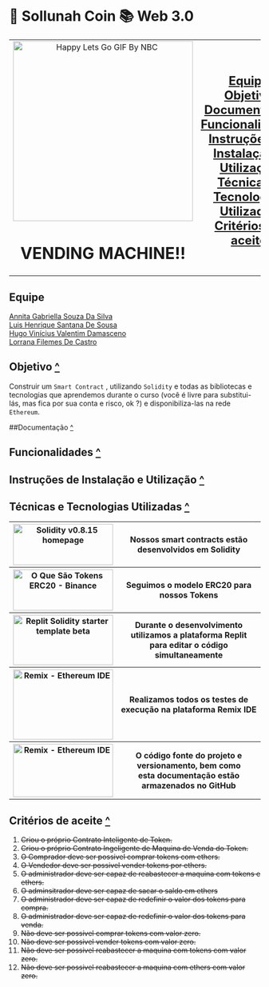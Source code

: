# 🏦 Sollunah Coin 📚 Web 3.0

<table align="center">
  <tr>
    <td align="center" width="500px">
      <img src="https://media.giphy.com/media/FPpTEGx7OlNbxRgpKd/giphy.gif" alt="Happy Lets Go GIF By NBC"
	   width="360" height="360"/> <br>
      <h1 align="center">VENDING MACHINE!!</h1>
    </td>
    <td align="center" width="500px">
	<h2><a href="https://github.com/Hiramek1/sollunah-cryptodev#equipe">Equipe</a><br>
	<a href="https://github.com/Hiramek1/sollunah-cryptodev#objetivo">Objetivo</a><br>
	<a href="https://github.com/Hiramek1/sollunah-cryptodev#documenta%C3%A7%C3%A3o-">Documentação</a><br>
	<a href="https://github.com/Hiramek1/sollunah-cryptodev#funcionalidades-">Funcionalidades</a><br>
	<a href="https://github.com/Hiramek1/sollunah-cryptodev#instru%C3%A7%C3%B5es-de-instala%C3%A7%C3%A3o-e-utiliza%C3%A7%C3%A3o-">
		Instruções de Instalação e Utilização</a><br>
	<a href="https://github.com/Hiramek1/sollunah-cryptodev#t%C3%A9cnicas-e-tecnologias-utilizadas-">
		Técnicas e Tecnologias Utilizadas</a><br>
	<a href="https://github.com/Hiramek1/sollunah-cryptodev#crit%C3%A9rios-de-aceite-">Critérios de aceite</a><br></h2>
    </td>
  </tr>
</table>

## Equipe
[Annita Gabriella Souza Da Silva](https://github.com/AnnitaGabriella)<br>
[Luis Henrique Santana De Sousa](https://github.com/Henrikess)<br>
[Hugo Vinícius Valentim Damasceno](https://github.com/Hiramek1)<br>
[Lorrana Filemes De Castro](https://github.com/Lofilemes)<br>

## Objetivo [^](https://github.com/Hiramek1/sollunah-cryptodev#-sollunah-coin--web-30)
Construir um `Smart Contract` , utilizando `Solidity` e todas as bibliotecas e tecnologias que aprendemos durante o curso (você é livre para substitui-lás, mas fica por sua conta e risco, ok ?) e disponibiliza-las na rede `Ethereum`.

##Documentação [^](https://github.com/Hiramek1/sollunah-cryptodev#-sollunah-coin--web-30)

## Funcionalidades [^](https://github.com/Hiramek1/sollunah-cryptodev#-sollunah-coin--web-30)

## Instruções de Instalação e Utilização [^](https://github.com/Hiramek1/sollunah-cryptodev#-sollunah-coin--web-30)

## Técnicas e Tecnologias Utilizadas [^](https://github.com/Hiramek1/sollunah-cryptodev#-sollunah-coin--web-30)

<table>
  <tr>
    <th>
      <a href="https://docs.soliditylang.org/en/v0.8.15/">
        <img alt="Solidity v0.8.15 homepage" src="https://avantrio.xyz/blog/wp-content/uploads/2020/02/solidity-nedir.png"
             width="200" height="82"/>
      </a>
    </th>
    <th>Nossos smart contracts estão desenvolvidos em Solidity </th>
  </tr>
  <tr>
    <th>
      <a href="https://www.binance.com/pt-BR/blog/all/o-que-são-tokens-erc20-421499824684902563">
        <img alt="O Que São Tokens ERC20 - Binance" src="https://investorshub.advfn.com/uimage/uploads/2018/3/21/qpusdcointelegraph2.png"
             width="200" height="82"/>
      </a>
    </th>
    <th>Seguimos o modelo ERC20 para nossos Tokens</th>
  </tr>
  <tr>
    <th>
      <a href="https://replit.com/@replit/Solidity-starter-beta?v=1">
        <img alt="Replit Solidity starter template beta" src="https://members-csforall.imgix.net/members/logos/replit-logo.jpeg"
             width="200" height="100"/>
      </a>
    </th>
    <th>Durante o desenvolvimento utilizamos a plataforma Replit<br>
        para editar o código simultaneamente</th>
  </tr>
  <tr>
    <th>
      <a href="https://remix.ethereum.org">
        <img alt="Remix - Ethereum IDE" src="https://res.cloudinary.com/practicaldev/image/fetch/s--hCoxxtbJ--/c_limit%2Cf_auto%2Cfl_progressive%2Cq_auto%2Cw_880/https://dev-to-uploads.s3.amazonaws.com/uploads/articles/nzb9qq93wl5fcfdp39cl.png"
             width="200" height="140"/>
      </a>
    </th>
    <th>Realizamos todos os testes de execução na plataforma Remix IDE </th>
  </tr>
  <tr>
    <th>
      <a href="https://github.com">
        <img alt="Remix - Ethereum IDE" src="https://sempreupdate.com.br/wp-content/uploads/2021/08/genexus.jpg"
             width="200" height="106"/>
      </a>
    </th>
    <th>O código fonte do projeto e versionamento, bem como <br>
	esta documentação estão armazenados no GitHub</th>
  </tr>
</table>

## Critérios de aceite [^](https://github.com/Hiramek1/sollunah-cryptodev#-sollunah-coin--web-30)
1. ~~Criou o próprio Contrato Inteligente de Token.~~
2. ~~Criou o próprio Contrato Ingeligente de Maquina de Venda do Token.~~
3. ~~O Comprador deve ser possivel comprar tokens com ethers.~~
4. ~~O Vendedor deve ser possivel vender tokens por ethers.~~
5. ~~O administrador deve ser capaz de reabastecer a maquina com tokens e ethers.~~
6. ~~O adminsitrador deve ser capaz de sacar o saldo em ethers~~
7. ~~O administrador deve ser capaz de redefinir o valor dos tokens para compra.~~
8. ~~O administrador deve ser capaz de redefinir o valor dos tokens para venda.~~
9. ~~Não deve ser possivel comprar tokens com valor zero.~~
10. ~~Não deve ser possivel vender tokens com valor zero.~~
11. ~~Não deve ser possivel reabastecer a maquina com tokens com valor zero.~~
12. ~~Não deve ser possivel reabastecer a maquina com ethers com valor zero.~~
